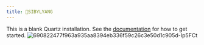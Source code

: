 ```yaml
---
title: 🦄SIBYLYANG
---
```


This is a blank Quartz installation.
See the [documentation](https://quartz.jzhao.xyz) for how to get started.
![690822477f963a935aa8394eb336f59c26c3e50d1c905d-Ip5FCt](https://github.com/SibylYang55/SibylYang55.github.io/assets/121019163/6d3f83fc-f49f-42f6-98ce-16fe9efee6c9)
